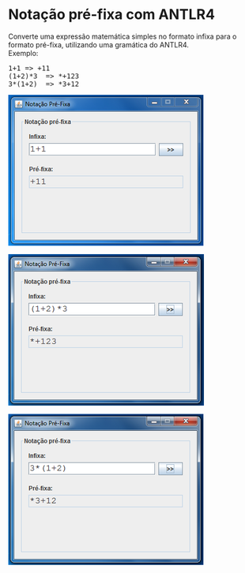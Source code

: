 # Notação pré-fixa com ANTLR4
Converte uma expressão matemática simples no formato infixa para o formato pré-fixa, utilizando uma gramática do ANTLR4.<br>
Exemplo:<br>
<pre>
1+1 => +11
(1+2)*3  => *+123
3*(1+2)  => *3+12
</pre>

![](https://github.com/elenildosantana/NotacaoPreFixaANTLR4/blob/master/screenshot/screenshot_1.PNG?raw=true)<br>

![](https://github.com/elenildosantana/NotacaoPreFixaANTLR4/blob/master/screenshot/screenshot_2.PNG?raw=true)<br>

![](https://github.com/elenildosantana/NotacaoPreFixaANTLR4/blob/master/screenshot/screenshot_3.PNG?raw=true)<br>
